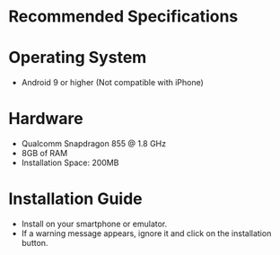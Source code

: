 # Recommended Specifications

# Operating System
- Android 9 or higher (Not compatible with iPhone)

# Hardware
- Qualcomm Snapdragon 855 @ 1.8 GHz
- 8GB of RAM
- Installation Space: 200MB

# Installation Guide
 - Install on your smartphone or emulator.
 - If a warning message appears, ignore it and click on the installation button.